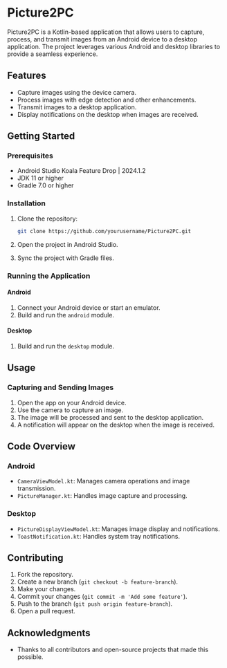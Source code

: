 # Picture2PC

Picture2PC is a Kotlin-based application that allows users to capture, process, and transmit images from an Android device to a desktop application. The project leverages various Android and desktop libraries to provide a seamless experience.

## Features

- Capture images using the device camera.
- Process images with edge detection and other enhancements.
- Transmit images to a desktop application.
- Display notifications on the desktop when images are received.

## Getting Started

### Prerequisites

- Android Studio Koala Feature Drop | 2024.1.2
- JDK 11 or higher
- Gradle 7.0 or higher

### Installation

1. Clone the repository:
    ```sh
    git clone https://github.com/yourusername/Picture2PC.git
    ```
2. Open the project in Android Studio.

3. Sync the project with Gradle files.

### Running the Application

#### Android

1. Connect your Android device or start an emulator.
2. Build and run the `android` module.

#### Desktop

1. Build and run the `desktop` module.

## Usage

### Capturing and Sending Images

1. Open the app on your Android device.
2. Use the camera to capture an image.
3. The image will be processed and sent to the desktop application.
4. A notification will appear on the desktop when the image is received.

## Code Overview

### Android

- `CameraViewModel.kt`: Manages camera operations and image transmission.
- `PictureManager.kt`: Handles image capture and processing.

### Desktop

- `PictureDisplayViewModel.kt`: Manages image display and notifications.
- `ToastNotification.kt`: Handles system tray notifications.

## Contributing

1. Fork the repository.
2. Create a new branch (`git checkout -b feature-branch`).
3. Make your changes.
4. Commit your changes (`git commit -m 'Add some feature'`).
5. Push to the branch (`git push origin feature-branch`).
6. Open a pull request.

## Acknowledgments

- Thanks to all contributors and open-source projects that made this possible.